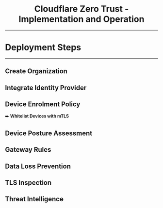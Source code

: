 <h1 align="center">Cloudflare Zero Trust - Implementation and Operation</h1>

---

# Deployment Steps

---

## Create Organization

## Integrate Identity Provider

## Device Enrolment Policy

➡️ **Whitelist Devices with mTLS**

## Device Posture Assessment

## Gateway Rules

## Data Loss Prevention

## TLS Inspection

## Threat Intelligence
